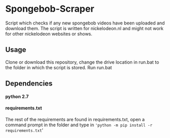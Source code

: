 # Spongebob-Scraper
Script which checks if any new spongebob videos have been uploaded and download them. 
The script is written for nickelodeon.nl and might not work for other nickelodeon websites or shows. 

## Usage 
Clone or download this repository, change the drive location in run.bat to the folder in which the script is stored.
Run run.bat

## Dependencies 
#### python 2.7
#### requirements.txt
The rest of the requirements are found in requirements.txt, open a command prompt in the folder and type in `'python -m pip install -r requirements.txt`'
